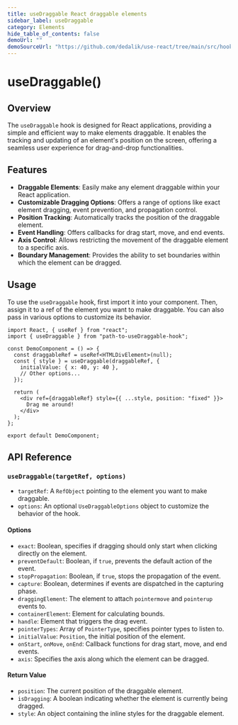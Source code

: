 ```yaml
---
title: useDraggable React draggable elements
sidebar_label: useDraggable
category: Elements
hide_table_of_contents: false
demoUrl: ""
demoSourceUrl: "https://github.com/dedalik/use-react/tree/main/src/hooks/useDraggable"
---
```


# useDraggable()

<PackageData fn="useDraggable" />

## Overview

The `useDraggable` hook is designed for React applications, providing a simple and efficient way to make elements draggable. It enables the tracking and updating of an element's position on the screen, offering a seamless user experience for drag-and-drop functionalities.

## Features

- **Draggable Elements**: Easily make any element draggable within your React application.
- **Customizable Dragging Options**: Offers a range of options like exact element dragging, event prevention, and propagation control.
- **Position Tracking**: Automatically tracks the position of the draggable element.
- **Event Handling**: Offers callbacks for drag start, move, and end events.
- **Axis Control**: Allows restricting the movement of the draggable element to a specific axis.
- **Boundary Management**: Provides the ability to set boundaries within which the element can be dragged.

## Usage

To use the `useDraggable` hook, first import it into your component. Then, assign it to a ref of the element you want to make draggable. You can also pass in various options to customize its behavior.

```tsx
import React, { useRef } from "react";
import { useDraggable } from "path-to-useDraggable-hook";

const DemoComponent = () => {
  const draggableRef = useRef<HTMLDivElement>(null);
  const { style } = useDraggable(draggableRef, {
    initialValue: { x: 40, y: 40 },
    // Other options...
  });

  return (
    <div ref={draggableRef} style={{ ...style, position: "fixed" }}>
      Drag me around!
    </div>
  );
};

export default DemoComponent;
```

## API Reference

### `useDraggable(targetRef, options)`

- `targetRef`: A `RefObject` pointing to the element you want to make draggable.
- `options`: An optional `UseDraggableOptions` object to customize the behavior of the hook.

#### Options

- `exact`: Boolean, specifies if dragging should only start when clicking directly on the element.
- `preventDefault`: Boolean, if `true`, prevents the default action of the event.
- `stopPropagation`: Boolean, if `true`, stops the propagation of the event.
- `capture`: Boolean, determines if events are dispatched in the capturing phase.
- `draggingElement`: The element to attach `pointermove` and `pointerup` events to.
- `containerElement`: Element for calculating bounds.
- `handle`: Element that triggers the drag event.
- `pointerTypes`: Array of `PointerType`, specifies pointer types to listen to.
- `initialValue`: `Position`, the initial position of the element.
- `onStart`, `onMove`, `onEnd`: Callback functions for drag start, move, and end events.
- `axis`: Specifies the axis along which the element can be dragged.

#### Return Value

- `position`: The current position of the draggable element.
- `isDragging`: A boolean indicating whether the element is currently being dragged.
- `style`: An object containing the inline styles for the draggable element.

